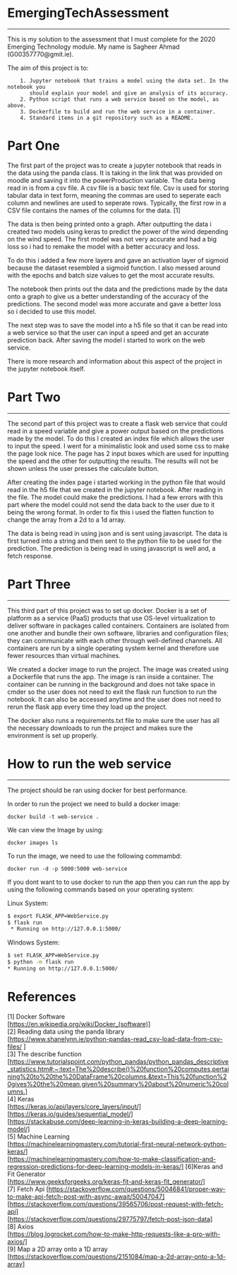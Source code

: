 # EmergingTechAssessment

<hr>
This is my solution to the assessment that I must complete for the 2020 Emerging Technology module. My name is Sagheer Ahmad  (G00357770@gmit.ie).

The aim of this project is to: 

```
    1. Jupyter notebook that trains a model using the data set. In the notebook you
       should explain your model and give an analysis of its accuracy.
    2. Python script that runs a web service based on the model, as above.
    3. Dockerfile to build and run the web service in a container.
    4. Standard items in a git repository such as a README.
```

# Part One
The first part of the project was to create a jupyter notebook that reads in the data using the panda class. It is taking in the link that was provided on moodle and saving it into the powerProduction variable. The data being read in is from a csv file. A csv file is a basic text file. Csv is used for storing tabular data in text form, meaning the commas are used to seperate each column and newlines are used to seperate rows. Typically, the first row in a CSV file contains the names of the columns for the data. [1]

The data is then being printed onto a graph. After outputting the data i created two models using keras to predict the power of the wind depending on the wind speed. The first model was not very accurate and had a big loss so i had to remake the model with a better accuracy and loss. 

To do this i added a few more layers and gave an activation layer of sigmoid because the dataset resembled a sigmoid function. I also messed around with the epochs and batch size values to get the most accurate results.

The notebook then prints out the data and the predictions made by the data onto a graph to give us a better understanding of the accuracy of the predictions. The second model was more accurate and gave a better loss so i decided to use this model.

The next step was to save the model into a h5 file so that it can be read into a web service so that the user can input a speed and get an accurate prediction back. After saving the model i started to work on the web service.

There is more research and information about this aspect of the project in the jupyter notebook itself.


# Part Two
***
The second part of this project was to create a flask web service that could read in a speed variable and give a power output based on the predictions made by the model. To do this I created an index file which allows the user to input the speed. I went for a minimalistic look and used some css to make the page look nice. The page has 2 input boxes which are used for inputting the speed and the other for outputting the results. The results will not be shown unless the user presses the calculate button. 

After creating the index page i started working in the python file that would read in the h5 file that we created in the jupyter notebook. After reading in the file. The model could make the predictions. I had a few errors with this part where the model could not send the data back to the user due to it being the wrong format. In order to fix this i used the flatten function to change the array from a 2d to a 1d array.

The data is being read in using json and is sent using javascript. The data is first turned into a string and then sent to the python file to be used for the prediction. The prediction is being read in using javascript is well and, a fetch response.

# Part Three
***
This third part of this project was to set up docker. Docker is a set of platform as a service (PaaS) products that use OS-level virtualization to deliver software in packages called containers. Containers are isolated from one another and bundle their own software, libraries and configuration files; they can communicate with each other through well-defined channels. All containers are run by a single operating system kernel and therefore use fewer resources than virtual machines.

We  created a docker image to run the project. The image was created using a Dockerfile that runs the app. The image is ran inside a container. The container can be running in the background and does not take space in cmder so the user does not need to exit the flask run function to run the notebook. It can also be accessed anytime and the user does not need to rerun the flask app every time they load up the project.

The docker also runs a requirements.txt file to make sure the user has all the necessary downloads to run the project and makes sure the environment is set up properly.

# How to run the web service
<hr>

The project should be ran using docker for best performance.

In order to run the project we need to build a docker image: 

```
docker build -t web-service .
```
We can view the Image by using:

```
docker images ls
```

To run the image, we need to use the following commambd:

```
docker run -d -p 5000:5000 web-service
```

If you dont want to to use docker to run the app then you can run the app by using the following commands based on your operating system:

Linux System:
```bash
$ export FLASK_APP=WebService.py
$ flask run
 * Running on http://127.0.0.1:5000/
 ```
 
 Windows System:
 ```bash
$ set FLASK_APP=WebService.py
$ python -m flask run
 * Running on http://127.0.0.1:5000/
 ```
 
 # References
 
[1] Docker Software  
[https://en.wikipedia.org/wiki/Docker_(software)]  
[2] Reading data using the panda library  
[https://www.shanelynn.ie/python-pandas-read_csv-load-data-from-csv-files/ ]  
[3] The describe function  
[https://www.tutorialspoint.com/python_pandas/python_pandas_descriptive_statistics.htm#:~:text=The%20describe()%20function%20computes,pertaining%20to%20the%20DataFrame%20columns.&text=This%20function%20gives%20the%20mean,given%20summary%20about%20numeric%20columns.]   
[4] Keras  
[https://keras.io/api/layers/core_layers/input/]  
[https://keras.io/guides/sequential_model/]  
[https://stackabuse.com/deep-learning-in-keras-building-a-deep-learning-model/]  
[5] Machine Learning  
[https://machinelearningmastery.com/tutorial-first-neural-network-python-keras/]  
[https://machinelearningmastery.com/how-to-make-classification-and-regression-predictions-for-deep-learning-models-in-keras/]
[6]Keras and Fit Generator  
[https://www.geeksforgeeks.org/keras-fit-and-keras-fit_generator/]
<br>
[7] Fetch Api
[https://stackoverflow.com/questions/50046841/proper-way-to-make-api-fetch-post-with-async-await/50047047]  
[https://stackoverflow.com/questions/39565706/post-request-with-fetch-api]  
[https://stackoverflow.com/questions/29775797/fetch-post-json-data]  
[8] Axios  
[https://blog.logrocket.com/how-to-make-http-requests-like-a-pro-with-axios/]  
[9] Map a 2D array onto a 1D array  
[https://stackoverflow.com/questions/2151084/map-a-2d-array-onto-a-1d-array]  
